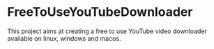 # FreeToUseYouTubeDownloader
This project aims at creating a free to use YouTube video downloader available on linux, windows and macos.
